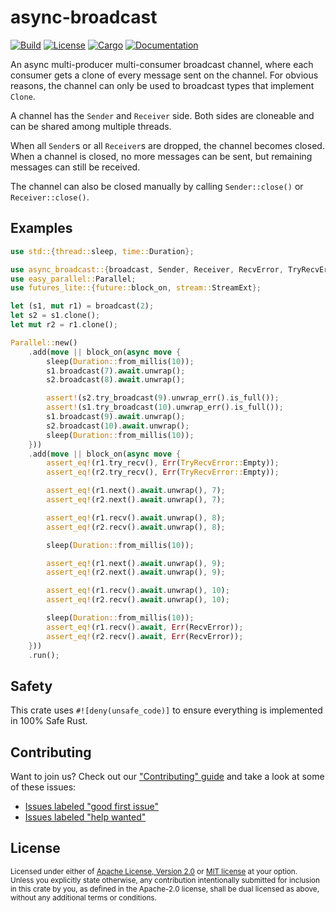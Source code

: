 # async-broadcast

[![Build](https://github.com/smol-rs/async-broadcast/workflows/Build%20and%20test/badge.svg)](
https://github.com/smol-rs/async-broadcast/actions)
[![License](https://img.shields.io/badge/license-Apache--2.0_OR_MIT-blue.svg)](
https://github.com/smol-rs/async-broadcast)
[![Cargo](https://img.shields.io/crates/v/async-broadcast.svg)](
https://crates.io/crates/async-broadcast)
[![Documentation](https://docs.rs/async-broadcast/badge.svg)](
https://docs.rs/async-broadcast)

An async multi-producer multi-consumer broadcast channel, where each consumer gets a clone of every
message sent on the channel. For obvious reasons, the channel can only be used to broadcast types
that implement `Clone`.

A channel has the `Sender` and `Receiver` side. Both sides are cloneable and can be shared
among multiple threads.

When all `Sender`s or all `Receiver`s are dropped, the channel becomes closed. When a channel is
closed, no more messages can be sent, but remaining messages can still be received.

The channel can also be closed manually by calling `Sender::close()` or
`Receiver::close()`.

## Examples

```rust
use std::{thread::sleep, time::Duration};

use async_broadcast::{broadcast, Sender, Receiver, RecvError, TryRecvError};
use easy_parallel::Parallel;
use futures_lite::{future::block_on, stream::StreamExt};

let (s1, mut r1) = broadcast(2);
let s2 = s1.clone();
let mut r2 = r1.clone();

Parallel::new()
    .add(move || block_on(async move {
        sleep(Duration::from_millis(10));
        s1.broadcast(7).await.unwrap();
        s2.broadcast(8).await.unwrap();

        assert!(s2.try_broadcast(9).unwrap_err().is_full());
        assert!(s1.try_broadcast(10).unwrap_err().is_full());
        s1.broadcast(9).await.unwrap();
        s2.broadcast(10).await.unwrap();
        sleep(Duration::from_millis(10));
    }))
    .add(move || block_on(async move {
        assert_eq!(r1.try_recv(), Err(TryRecvError::Empty));
        assert_eq!(r2.try_recv(), Err(TryRecvError::Empty));

        assert_eq!(r1.next().await.unwrap(), 7);
        assert_eq!(r2.next().await.unwrap(), 7);

        assert_eq!(r1.recv().await.unwrap(), 8);
        assert_eq!(r2.recv().await.unwrap(), 8);

        sleep(Duration::from_millis(10));

        assert_eq!(r1.next().await.unwrap(), 9);
        assert_eq!(r2.next().await.unwrap(), 9);

        assert_eq!(r1.recv().await.unwrap(), 10);
        assert_eq!(r2.recv().await.unwrap(), 10);

        sleep(Duration::from_millis(10));
        assert_eq!(r1.recv().await, Err(RecvError));
        assert_eq!(r2.recv().await, Err(RecvError));
    }))
    .run();
```

## Safety
This crate uses ``#![deny(unsafe_code)]`` to ensure everything is implemented in
100% Safe Rust.

## Contributing
Want to join us? Check out our ["Contributing" guide][contributing] and take a
look at some of these issues:

- [Issues labeled "good first issue"][good-first-issue]
- [Issues labeled "help wanted"][help-wanted]

[contributing]: https://github.com/smol-rs/async-broadcast/blob/master/.github/CONTRIBUTING.md
[good-first-issue]: https://github.com/smol-rs/async-broadcast/labels/good%20first%20issue
[help-wanted]: https://github.com/smol-rs/async-broadcast/labels/help%20wanted

## License

<sup>
Licensed under either of <a href="LICENSE-APACHE">Apache License, Version
2.0</a> or <a href="LICENSE-MIT">MIT license</a> at your option.
</sup>

<br/>

<sub>
Unless you explicitly state otherwise, any contribution intentionally submitted
for inclusion in this crate by you, as defined in the Apache-2.0 license, shall
be dual licensed as above, without any additional terms or conditions.
</sub>
